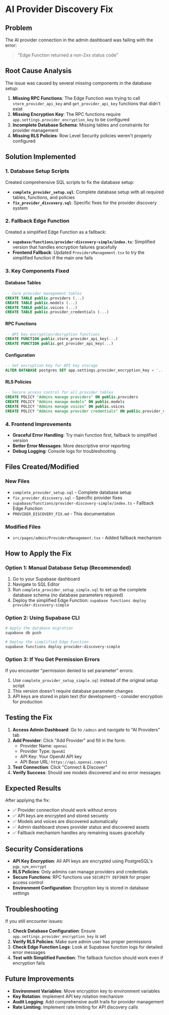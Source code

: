 # AI Provider Discovery Fix

## Problem
The AI provider connection in the admin dashboard was failing with the error:
> "Edge Function returned a non-2xx status code"

## Root Cause Analysis
The issue was caused by several missing components in the database setup:

1. **Missing RPC Functions**: The Edge Function was trying to call `store_provider_api_key` and `get_provider_api_key` functions that didn't exist
2. **Missing Encryption Key**: The RPC functions require `app.settings.provider_encryption_key` to be configured
3. **Incomplete Database Schema**: Missing tables and constraints for provider management
4. **Missing RLS Policies**: Row Level Security policies weren't properly configured

## Solution Implemented

### 1. Database Setup Scripts
Created comprehensive SQL scripts to fix the database setup:

- **`complete_provider_setup.sql`**: Complete database setup with all required tables, functions, and policies
- **`fix_provider_discovery.sql`**: Specific fixes for the provider discovery system

### 2. Fallback Edge Function
Created a simplified Edge Function as a fallback:

- **`supabase/functions/provider-discovery-simple/index.ts`**: Simplified version that handles encryption failures gracefully
- **Frontend Fallback**: Updated `ProvidersManagement.tsx` to try the simplified function if the main one fails

### 3. Key Components Fixed

#### Database Tables
```sql
-- Core provider management tables
CREATE TABLE public.providers (...)
CREATE TABLE public.models (...)
CREATE TABLE public.voices (...)
CREATE TABLE public.provider_credentials (...)
```

#### RPC Functions
```sql
-- API key encryption/decryption functions
CREATE FUNCTION public.store_provider_api_key(...)
CREATE FUNCTION public.get_provider_api_key(...)
```

#### Configuration
```sql
-- Set encryption key for API key storage
ALTER DATABASE postgres SET app.settings.provider_encryption_key = '...';
```

#### RLS Policies
```sql
-- Secure access control for all provider tables
CREATE POLICY "Admins manage providers" ON public.providers
CREATE POLICY "Admins manage models" ON public.models
CREATE POLICY "Admins manage voices" ON public.voices
CREATE POLICY "Admins manage provider credentials" ON public.provider_credentials
```

### 4. Frontend Improvements
- **Graceful Error Handling**: Try main function first, fallback to simplified version
- **Better Error Messages**: More descriptive error reporting
- **Debug Logging**: Console logs for troubleshooting

## Files Created/Modified

### New Files
- `complete_provider_setup.sql` - Complete database setup
- `fix_provider_discovery.sql` - Specific provider fixes
- `supabase/functions/provider-discovery-simple/index.ts` - Fallback Edge Function
- `PROVIDER_DISCOVERY_FIX.md` - This documentation

### Modified Files
- `src/pages/admin/ProvidersManagement.tsx` - Added fallback mechanism

## How to Apply the Fix

### Option 1: Manual Database Setup (Recommended)
1. Go to your Supabase dashboard
2. Navigate to SQL Editor
3. Run `complete_provider_setup_simple.sql` to set up the complete database schema (no database parameters required)
4. Deploy the simplified Edge Function: `supabase functions deploy provider-discovery-simple`

### Option 2: Using Supabase CLI
```bash
# Apply the database migration
supabase db push

# Deploy the simplified Edge Function
supabase functions deploy provider-discovery-simple
```

### Option 3: If You Get Permission Errors
If you encounter "permission denied to set parameter" errors:
1. Use `complete_provider_setup_simple.sql` instead of the original setup script
2. This version doesn't require database parameter changes
3. API keys are stored in plain text (for development) - consider encryption for production

## Testing the Fix

1. **Access Admin Dashboard**: Go to `/admin` and navigate to "AI Providers" tab
2. **Add Provider**: Click "Add Provider" and fill in the form:
   - Provider Name: `openai`
   - Provider Type: `OpenAI`
   - API Key: Your OpenAI API key
   - API Base URL: `https://api.openai.com/v1`
3. **Test Connection**: Click "Connect & Discover"
4. **Verify Success**: Should see models discovered and no error messages

## Expected Results

After applying the fix:
- ✅ Provider connection should work without errors
- ✅ API keys are encrypted and stored securely
- ✅ Models and voices are discovered automatically
- ✅ Admin dashboard shows provider status and discovered assets
- ✅ Fallback mechanism handles any remaining issues gracefully

## Security Considerations

- **API Key Encryption**: All API keys are encrypted using PostgreSQL's `pgp_sym_encrypt`
- **RLS Policies**: Only admins can manage providers and credentials
- **Secure Functions**: RPC functions use `SECURITY DEFINER` for proper access control
- **Environment Configuration**: Encryption key is stored in database settings

## Troubleshooting

If you still encounter issues:

1. **Check Database Configuration**: Ensure `app.settings.provider_encryption_key` is set
2. **Verify RLS Policies**: Make sure admin user has proper permissions
3. **Check Edge Function Logs**: Look at Supabase function logs for detailed error messages
4. **Test with Simplified Function**: The fallback function should work even if encryption fails

## Future Improvements

- **Environment Variables**: Move encryption key to environment variables
- **Key Rotation**: Implement API key rotation mechanism
- **Audit Logging**: Add comprehensive audit trails for provider management
- **Rate Limiting**: Implement rate limiting for API discovery calls
